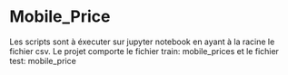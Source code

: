 # Mobile_Price

Les scripts sont à éxecuter sur jupyter notebook en ayant à la racine le fichier csv.
Le projet comporte le fichier train: mobile_prices et le fichier test: mobile_price
